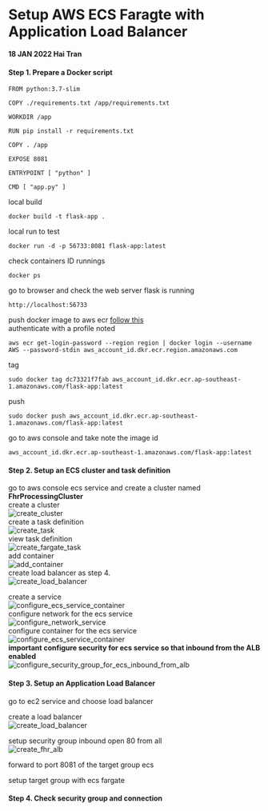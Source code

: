 # Setup AWS ECS Faragte with Application Load Balancer
**18 JAN 2022 Hai Tran**
#### Step 1. Prepare a Docker script 
```
FROM python:3.7-slim

COPY ./requirements.txt /app/requirements.txt

WORKDIR /app

RUN pip install -r requirements.txt

COPY . /app

EXPOSE 8081 

ENTRYPOINT [ "python" ]

CMD [ "app.py" ]

```
local build 
```
docker build -t flask-app . 
```
local run to test 
```
docker run -d -p 56733:8081 flask-app:latest 
```
check containers ID runnings 
```
docker ps  
```
go to browser and check the web server flask is running 
```
http://localhost:56733
```
push docker image to aws ecr [follow this](https://docs.aws.amazon.com/AmazonECR/latest/userguide/docker-push-ecr-image.html) <br/>
authenticate with a profile noted 
```
aws ecr get-login-password --region region | docker login --username AWS --password-stdin aws_account_id.dkr.ecr.region.amazonaws.com
```
tag 
```
sudo docker tag dc73321f7fab aws_account_id.dkr.ecr.ap-southeast-1.amazonaws.com/flask-app:latest
```
push 
```
sudo docker push aws_account_id.dkr.ecr.ap-southeast-1.amazonaws.com/flask-app:latest
```
go to aws console and take note the image id
```
aws_account_id.dkr.ecr.ap-southeast-1.amazonaws.com/flask-app:latest
```
#### Step 2. Setup an ECS cluster and task definition
go to aws console ecs service and create a cluster named **FhrProcessingCluster** <br/>
create a cluster 
<br/> 
![create_cluster](https://user-images.githubusercontent.com/20411077/149961773-9db384ff-ef68-4ca1-8e5e-83ef234a5573.png)
<br/> 
create a task definition 
<br/>
![create_task](https://user-images.githubusercontent.com/20411077/149961838-f29d8462-5238-45bb-9a3b-d90f79dd098c.png)
<br/>
view task definition 
<br/>
![create_fargate_task](https://user-images.githubusercontent.com/20411077/149961888-d0160b91-02d9-459d-9b15-5e0dfabf7ac9.png)
<br/>
add container 
</br>
![add_container](https://user-images.githubusercontent.com/20411077/149962000-e2dfcd44-5b33-47ff-8f34-c2e9742aa280.png)
</br>
create load balancer as step 4. 
<br/>
![create_load_balancer](https://user-images.githubusercontent.com/20411077/149962043-a31739e5-d71f-4ec0-9f14-81196b0ae131.png)
<br/>

create a service 
<br/> 
![configure_ecs_service_container](https://user-images.githubusercontent.com/20411077/149962079-4539d0d7-af0b-4936-856c-13fef75aca49.png)
<br/> 
configure network for the ecs service 
<br/>
![configure_network_service](https://user-images.githubusercontent.com/20411077/149962130-b2a3e2d2-245a-4d3f-ac48-0e2ef830bd85.png)
<br/>
configure container for the ecs service 
<br/>
![configure_ecs_service_container](https://user-images.githubusercontent.com/20411077/149962199-f6d43403-6ba3-4df6-ae94-4b8f0948d7cb.png)
<br/>
**important configure security for ecs service so that inbound from the ALB enabled**
<br/>
![configure_security_group_for_ecs_inbound_from_alb](https://user-images.githubusercontent.com/20411077/149962339-ceae5ced-e1c1-4260-82fd-28ec513fd0f4.png)
<br/>

#### Step 3. Setup an Application Load Balancer
go to ec2 service and choose load balancer <br/>

create a load balancer 
<br/>
![create_load_balancer](https://user-images.githubusercontent.com/20411077/149961558-389953e9-958e-496c-b150-2c3ae32ae91e.png)
<br/>

setup security group inbound open 80 from all 
<br/>
![create_fhr_alb](https://user-images.githubusercontent.com/20411077/149962450-c7da9c2b-1c2c-418d-a7a6-5b9daa01c541.png)
<br/>

forward to port 8081 of the target group ecs <br/>

setup target group with ecs fargate <br/>

#### Step 4. Check security group and connection 

